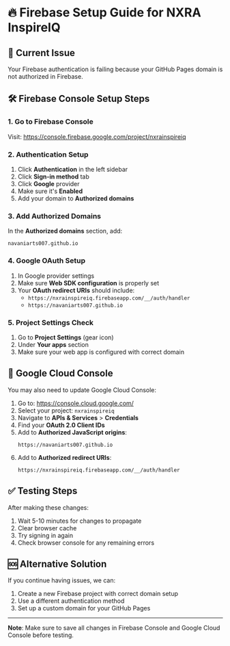 # 🔥 Firebase Setup Guide for NXRA InspireIQ

## 🚨 Current Issue
Your Firebase authentication is failing because your GitHub Pages domain is not authorized in Firebase.

## 🛠️ Firebase Console Setup Steps

### 1. **Go to Firebase Console**
Visit: https://console.firebase.google.com/project/nxrainspireiq

### 2. **Authentication Setup**
1. Click **Authentication** in the left sidebar
2. Click **Sign-in method** tab
3. Click **Google** provider
4. Make sure it's **Enabled**
5. Add your domain to **Authorized domains**

### 3. **Add Authorized Domains**
In the **Authorized domains** section, add:
```
navaniarts007.github.io
```

### 4. **Google OAuth Setup**
1. In Google provider settings
2. Make sure **Web SDK configuration** is properly set
3. Your **OAuth redirect URIs** should include:
   - `https://nxrainspireiq.firebaseapp.com/__/auth/handler`
   - `https://navaniarts007.github.io`

### 5. **Project Settings Check**
1. Go to **Project Settings** (gear icon)
2. Under **Your apps** section
3. Make sure your web app is configured with correct domain

## 🔧 Google Cloud Console
You may also need to update Google Cloud Console:

1. Go to: https://console.cloud.google.com/
2. Select your project: `nxrainspireiq`
3. Navigate to **APIs & Services** > **Credentials**
4. Find your **OAuth 2.0 Client IDs**
5. Add to **Authorized JavaScript origins**:
   ```
   https://navaniarts007.github.io
   ```
6. Add to **Authorized redirect URIs**:
   ```
   https://nxrainspireiq.firebaseapp.com/__/auth/handler
   ```

## ✅ Testing Steps
After making these changes:

1. Wait 5-10 minutes for changes to propagate
2. Clear browser cache
3. Try signing in again
4. Check browser console for any remaining errors

## 🆘 Alternative Solution
If you continue having issues, we can:
1. Create a new Firebase project with correct domain setup
2. Use a different authentication method
3. Set up a custom domain for your GitHub Pages

---
**Note**: Make sure to save all changes in Firebase Console and Google Cloud Console before testing.
